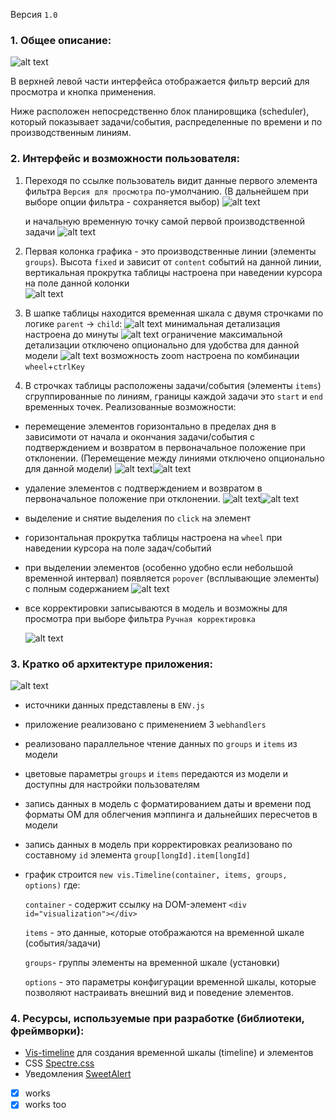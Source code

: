Версия `1.0`

### 1. Общее описание:

![alt text](pics/image.png)

В верхней левой части интерфейса отображается фильтр версий для просмотра и кнопка применения.

Ниже расположен непосредственно блок планировщика (scheduler), который показывает задачи/события, распределенные по времени и по производственным линиям.

### 2. Интерфейс и возможности пользователя:

1.  Переходя по ссылке пользователь видит данные первого элемента фильтра `Версия для просмотра` по-умолчанию. (В дальнейшем при выборе опции фильтра - сохраняется выбор) ![alt text](pics/image-1.png)

    и начальную временную точку самой первой производственной задачи
    ![alt text](pics/image-2.png)

2.  Первая колонка графика - это производственные линии (элементы `groups`). Высота `fixed` и зависит от `content` событий на данной линии, вертикальная прокрутка таблицы настроена при наведении курсора на поле данной колонки  
    ![alt text](pics/image-3.png)
3.  В шапке таблицы находится временная шкала с двумя строчками по логике `parent` -> `child`:
    ![alt text](pics/image-4.png)
    минимальная детализация настроена до минуты
    ![alt text](pics/image-5.png)
    ограничение максимальной детализации отключено опционально для удобства для данной модели
    ![alt text](pics/image-6.png)
    возможность zoom настроена по комбинации `wheel`+`ctrlKey`

4.  В строчках таблицы расположены задачи/события (элементы `items`) сгруппированные по линиям, границы каждой задачи это `start` и `end` временных точек. Реализованные возможности:

-   перемещение элементов горизонтально в пределах дня в зависимоти от начала и окончания задачи/события с подтверждением и возвратом в первоначальное положение при отклонении. (Перемещение между линиями отключено опционально для данной модели)
    ![alt text](pics/image-9.png)![alt text](pics/image-8.png)
-   удаление элементов с подтверждением и возвратом в первоначальное положение при отклонении.
    ![alt text](pics/image-10.png)![alt text](pics/image-11.png)
-   выделение и снятие выделения по `click` на элемент
-   горизонтальная прокрутка таблицы настроена на `wheel` при наведении курсора на поле задач/событий
-   при выделении элементов (особенно удобно если небольшой временной интервал) появляется `popover` (всплывающие элементы) с полным содержанием
    ![alt text](pics/image-13.png)
-   все корректировки записываются в модель и возможны для просмотра при выборе фильтра `Ручная корректировка`

    ![alt text](pics/image-12.png)

### 3. Кратко об архитектуре приложения:

![alt text](pics/image-15.png)

-   источники данных представлены в `ENV.js`
-   приложение реализовано с применением 3 `webhandlers`
-   реализовано параллельное чтение данных по `groups` и `items` из модели
-   цветовые параметры `groups` и `items` передаются из модели и доступны для настройки пользователям
-   запись данных в модель с форматированием даты и времени под форматы ОМ для облегчения мэппинга и дальнейших пересчетов в модели
-   запись данных в модель при корректировках реализовано по составному `id` элемента `group[longId].item[longId]`
-   график строится `new vis.Timeline(container, items, groups, options)` где:

    `container` - содержит ссылку на DOM-элемент `<div id="visualization"></div>`

    `items` - это данные, которые отображаются на временной шкале (события/задачи)

    `groups`- группы элементы на временной шкале (установки)

    `options` - это параметры конфигурации временной шкалы, которые позволяют настраивать внешний вид и поведение элементов.

### 4. Ресурсы, используемые при разработке (библиотеки, фреймворки):

-   [Vis-timeline](https://visjs.github.io/vis-timeline/) для создания временной шкалы (timeline) и элементов
-   CSS [Spectre.css](https://github.com/picturepan2/spectre)
-   Уведомления [SweetAlert](https://sweetalert.js.org/)

- [x] works
- [x] works too